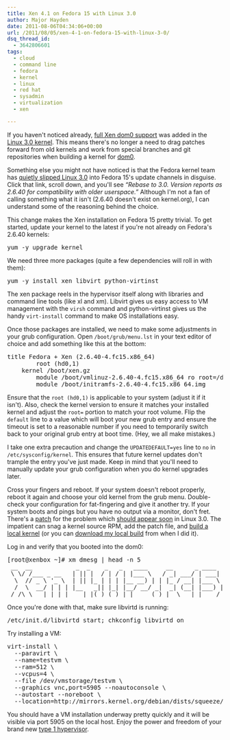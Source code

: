 ```yaml
---
title: Xen 4.1 on Fedora 15 with Linux 3.0
author: Major Hayden
date: 2011-08-06T04:34:06+00:00
url: /2011/08/05/xen-4-1-on-fedora-15-with-linux-3-0/
dsq_thread_id:
  - 3642806601
tags:
  - cloud
  - command line
  - fedora
  - kernel
  - linux
  - red hat
  - sysadmin
  - virtualization
  - xen

---
```

If you haven't noticed already, [full Xen dom0 support][1] was added in the [Linux 3.0 kernel][2]. This means there's no longer a need to drag patches forward from old kernels and work from special branches and git repositories when building a kernel for [dom0][3].

Something else you might not have noticed is that the Fedora kernel team has [quietly slipped Linux 3.0][4] into Fedora 15's update channels in disguise. Click that link, scroll down, and you'll see _&#8220;Rebase to 3.0. Version reports as 2.6.40 for compatibility with older userspace.&#8221;_ Although I'm not a fan of calling something what it isn't (2.6.40 doesn't exist on kernel.org), I can understand some of the reasoning behind the choice.

This change makes the Xen installation on Fedora 15 pretty trivial. To get started, update your kernel to the latest if you're not already on Fedora's 2.6.40 kernels:

<pre lang="html">yum -y upgrade kernel</pre>

We need three more packages (quite a few dependencies will roll in with them):

<pre lang="html">yum -y install xen libvirt python-virtinst</pre>

The xen package reels in the hypervisor itself along with libraries and command line tools (like xl and xm). Libvirt gives us easy access to VM management with the `virsh` command and python-virtinst gives us the handy `virt-install` command to make OS installations easy.

Once those packages are installed, we need to make some adjustments in your grub configuration. Open `/boot/grub/menu.lst` in your text editor of choice and add something like this at the bottom:

<pre lang="html">title Fedora + Xen (2.6.40-4.fc15.x86_64)
        root (hd0,1)
	kernel /boot/xen.gz
        module /boot/vmlinuz-2.6.40-4.fc15.x86_64 ro root=/dev/sda1
        module /boot/initramfs-2.6.40-4.fc15.x86_64.img
</pre>

Ensure that the `root (hd0,1)` is applicable to your system (adjust it if it isn't). Also, check the kernel version to ensure it matches your installed kernel and adjust the `root=` portion to match your root volume. Flip the `default` line to a value which will boot your new grub entry and ensure the timeout is set to a reasonable number if you need to temporarily switch back to your original grub entry at boot time. (Hey, we all make mistakes.)

I take one extra precaution and change the `UPDATEDEFAULT=yes` line to `no` in `/etc/sysconfig/kernel`. This ensures that future kernel updates don't trample the entry you've just made. Keep in mind that you'll need to manually update your grub configuration when you do kernel upgrades later.

Cross your fingers and reboot. If your system doesn't reboot properly, reboot it again and choose your old kernel from the grub menu. Double-check your configuration for fat-fingering and give it another try. If your system boots and pings but you have no output via a monitor, don't fret. There's a [patch][5] for the problem which [should appear soon][5] in Linux 3.0. The impatient can snag a kernel source RPM, add the patch file, and [build a local kernel][6] (or you can [download my local build][7] from when I did it).

Log in and verify that you booted into the dom0:

<pre lang="html">[root@xenbox ~]# xm dmesg | head -n 5
 __  __            _  _    _   _   ____     __      _ ____
 \ \/ /___ _ __   | || |  / | / | |___ \   / _| ___/ | ___|
  \  // _ \ '_ \  | || |_ | | | |__ __) | | |_ / __| |___ \
  /  \  __/ | | | |__   _|| |_| |__/ __/ _|  _| (__| |___) |
 /_/\_\___|_| |_|    |_|(_)_(_)_| |_____(_)_|  \___|_|____/
</pre>

Once you're done with that, make sure libvirtd is running:

<pre lang="html">/etc/init.d/libvirtd start; chkconfig libvirtd on</pre>

Try installing a VM:

<pre lang="html">virt-install \
  --paravirt \
  --name=testvm \
  --ram=512 \
  --vcpus=4 \
  --file /dev/vmstorage/testvm \
  --graphics vnc,port=5905 --noautoconsole \
  --autostart --noreboot \
  --location=http://mirrors.kernel.org/debian/dists/squeeze/main/installer-amd64/
</pre>

You should have a VM installation underway pretty quickly and it will be visible via port 5905 on the local host. Enjoy the power and freedom of your brand new [type 1 hypervisor][8].

 [1]: http://blog.xen.org/index.php/2011/06/02/xen-celebrates-full-dom0-and-domu-support-in-linux-3-0/
 [2]: http://kernelnewbies.org/Linux_3.0
 [3]: http://wiki.xensource.com/xenwiki/Dom0
 [4]: https://admin.fedoraproject.org/updates/kernel-2.6.40-4.fc15
 [5]: http://marc.info/?l=linux-kernel&m=131169794026271&w=2
 [6]: http://fedoraproject.org/wiki/Building_a_custom_kernel
 [7]: http://majorhayden.com/RPMS/kernel-3.0.0-1.mhayden.fc16/
 [8]: http://en.wikipedia.org/wiki/Hypervisor#Classification
